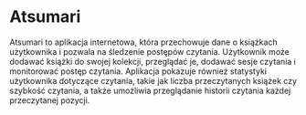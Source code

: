 # Atsumari

Atsumari to aplikacja internetowa, która przechowuje dane o książkach użytkownika i pozwala na śledzenie postępów czytania. Użytkownik może dodawać książki do swojej kolekcji, przeglądać je, dodawać sesje czytania i monitorować postęp czytania. Aplikacja pokazuje również statystyki użytkownika dotyczące czytania, takie jak liczba przeczytanych książek czy szybkość czytania, a także umożliwia przeglądanie historii czytania każdej przeczytanej pozycji.

